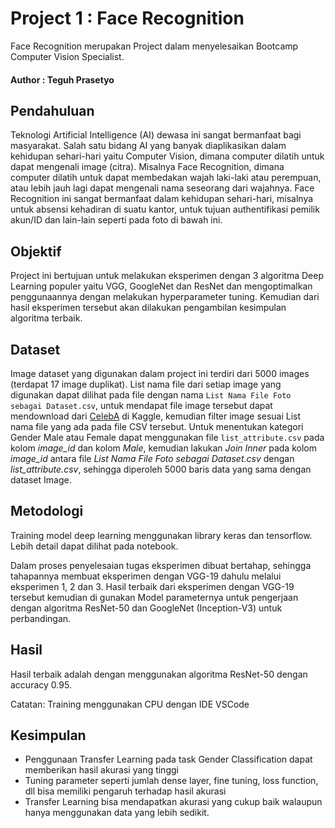 # Project 1 : Face Recognition
Face Recognition merupakan Project dalam menyelesaikan Bootcamp Computer Vision Specialist.

#### Author : Teguh Prasetyo

## Pendahuluan
Teknologi Artificial Intelligence (AI) dewasa ini sangat bermanfaat bagi masyarakat. Salah satu bidang AI yang banyak diaplikasikan dalam kehidupan 
sehari-hari yaitu Computer Vision, dimana computer dilatih untuk dapat mengenali image (citra). Misalnya Face Recognition, dimana computer dilatih 
untuk dapat membedakan wajah laki-laki atau perempuan, atau lebih jauh lagi dapat mengenali nama seseorang dari wajahnya. 
Face Recognition ini sangat bermanfaat dalam kehidupan sehari-hari, misalnya untuk absensi kehadiran di suatu kantor, untuk tujuan authentifikasi pemilik akun/ID dan 
lain-lain seperti pada foto di bawah ini.



## Objektif

Project ini bertujuan untuk melakukan eksperimen dengan 3 algoritma Deep Learning populer yaitu VGG, GoogleNet dan ResNet dan 
mengoptimalkan penggunaannya dengan melakukan hyperparameter tuning. Kemudian dari hasil eksperimen tersebut akan dilakukan pengambilan kesimpulan algoritma terbaik.

## Dataset

Image dataset yang digunakan dalam project ini terdiri dari 5000 images (terdapat 17 image duplikat). List nama file dari setiap image yang digunakan dapat 
dilihat pada file dengan nama  `List Nama File Foto sebagai Dataset.csv`, untuk mendapat file image tersebut dapat mendownload dari 
[CelebA](https://mmlab.ie.cuhk.edu.hk/projects/CelebA.html) di Kaggle, kemudian filter image sesuai List nama file yang ada pada file CSV tersebut. 
Untuk menentukan kategori Gender Male atau Female dapat menggunakan file `list_attribute.csv` pada kolom *image_id* dan kolom *Male*, 
kemudian lakukan *Join Inner* pada kolom *image_id* antara file *List Nama File Foto sebagai Dataset.csv* dengan *list_attribute.csv*, sehingga diperoleh 5000 baris data 
yang sama dengan dataset Image.  

## Metodologi

Training model deep learning menggunakan library keras dan tensorflow. Lebih detail dapat dilihat pada notebook.

Dalam proses penyelesaian tugas eksperimen dibuat bertahap, sehingga tahapannya membuat eksperimen dengan VGG-19 dahulu melalui eksperimen 1, 2 dan 3. 
Hasil terbaik dari eksperimen dengan VGG-19 tersebut kemudian di gunakan Model parameternya untuk pengerjaan dengan algoritma ResNet-50 dan 
GoogleNet (Inception-V3) untuk perbandingan.

## Hasil

Hasil terbaik adalah dengan menggunakan algoritma ResNet-50 dengan accuracy 0.95.

Catatan: Training menggunakan CPU dengan IDE VSCode 

## Kesimpulan

* Penggunaan Transfer Learning pada task Gender Classification dapat memberikan hasil akurasi yang tinggi 
* Tuning parameter seperti jumlah dense layer, fine tuning, loss function, dll bisa memiliki pengaruh terhadap hasil akurasi
* Transfer Learning bisa mendapatkan akurasi yang cukup baik walaupun hanya menggunakan data yang lebih sedikit.


